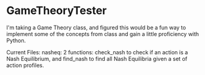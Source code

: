 # GameTheoryTester

I'm taking a Game Theory class, and figured this would be a fun way to 
implement some of the concepts from class and gain a little proficiency with Python.

Current Files:
nasheq: 2 functions: check_nash to check if an action is a Nash Equilibrium, 
    and find_nash to find all Nash Equilibria given a set of action profiles.

